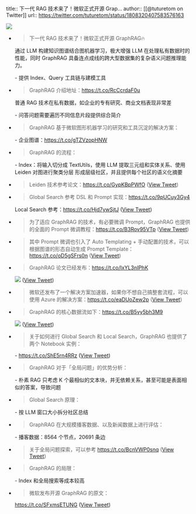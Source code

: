 title:: 下一代 RAG 技术来了！微软正式开源 Grap...
author:: [[@tuturetom on Twitter]]
url:: https://twitter.com/tuturetom/status/1808320407583576163

![](https://pbs.twimg.com/profile_images/1033199673035522048/WI-JLSAc.jpg)

- > 下一代 RAG 技术来了！微软正式开源 GraphRAG🔥 
  
  通过 LLM 构建知识图谱结合图机器学习，极大增强 LLM 在处理私有数据时的性能，同时 GraphRAG 具备连点成线的跨大型数据集的复杂语义问题推理能力。
  
  \- 提供 Index、Query 工具链与建模工具
- > GraphRAG 介绍地址：https://t.co/RcCcrdaF0u
  
  普通 RAG 技术在私有数据，如企业的专有研究、商业文档表现非常差
  
  \- 问答问题需要遍历不同信息片段提供综合简介
- > GraphRAG 基于微软图形机器学习的研究和工具沉淀的解决方案：
  
  \- 企业图谱：https://t.co/gTZVzopHNW
- > GraphRAG 的流程：
  
  \- Index：将输入切分成 TextUtils，使用 LLM 提取三元组和实体关系、使用 Leiden 对图进行聚类分层  形成层级社区，并且提供每个社区的语义化摘要
- > Leiden 技术参考论文：https://t.co/GypKBpPWfO ([View Tweet](https://twitter.com/tuturetom/status/1808322421130514628))
- > Global Search 参考 DSL 和 Prompt 实现：https://t.co/9pUCuy3Gy4
  
  Local Search 参考：https://t.co/Hjd7ywSjtJ ([View Tweet](https://twitter.com/tuturetom/status/1808322893652414837))
- > 为了适应 GraphRAG 的技术，有必要微调 Prompt，GraphRAG 也提供的全面的 Prompt 微调教程：https://t.co/B3Rov95VTp ([View Tweet](https://twitter.com/tuturetom/status/1808323206492966979))
- > 其中 Prompt 微调也引入了 Auto Templating + 手动配置的技术，可以根据图谱的形态自动生成 Prompt Template：https://t.co/oD5gSFrs0n ([View Tweet](https://twitter.com/tuturetom/status/1808323616062558500))
- > GraphRAG 论文已经发布：https://t.co/IxYL3nIPhK 
  
  ![](https://pbs.twimg.com/media/GRh1B2xb0AI6sXg.jpg) ([View Tweet](https://twitter.com/tuturetom/status/1808323971051671660))
- > 微软还发布了一个解决方案加速器，如果你不想自己搞整套流程，可以使用 Azure 的解决方案：https://t.co/eaDUoZew2p ([View Tweet](https://twitter.com/tuturetom/status/1808324695722545504))
- > GraphRAG 的核心数据流如下：https://t.co/B5vy5bh3M9 
  
  ![](https://pbs.twimg.com/media/GRh1531b0AQnccs.jpg) ([View Tweet](https://twitter.com/tuturetom/status/1808324963201700196))
- > 关于如何进行 Global Search 和 Local Search，GraphRAG 也提供了两个 Notebook 实例：
  
  \- https://t.co/ShE5rn4RRz ([View Tweet](https://twitter.com/tuturetom/status/1808325144940798037))
- > GraphRAG 对于「全局问题」的优势分析：
  
  \- 朴素 RAG 只考虑 K 个最相似的文本块，并无依赖关系，甚至可能是表面相似的答案，导致问题
- > Global Search 原理：
  
  \- 按 LLM 窗口大小拆分社区总结
- > GraphRAG 在大规模播客数据、以及新闻数据上进行评估：
  
  \- 播客数据：8564 个节点，20691 条边
- > 关于全局问题探索，可以参考 https://t.co/BcnVWP0snq ([View Tweet](https://twitter.com/tuturetom/status/1808328774515392700))
- > GraphRAG 的局限：
  
  \- Index 和全局搜索等成本较高
- > 微软发布开源 GraphRAG 的原文：
  
  https://t.co/SFxmsETUNG ([View Tweet](https://twitter.com/tuturetom/status/1808329818536305088))